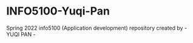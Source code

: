 # INFO5100-Yuqi-Pan
Spring 2022 info5100 (Application development) repository created by - YUQI PAN -
